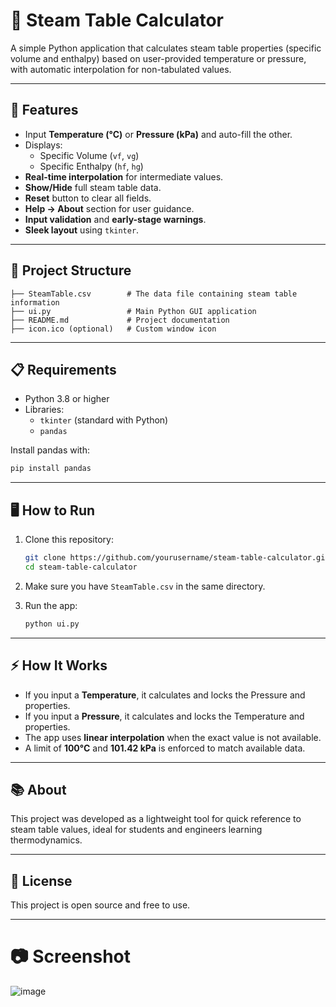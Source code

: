# 📘 Steam Table Calculator

A simple Python application that calculates steam table properties (specific volume and enthalpy) based on user-provided temperature or pressure, with automatic interpolation for non-tabulated values.

---

## 🚀 Features

- Input **Temperature (°C)** or **Pressure (kPa)** and auto-fill the other.
- Displays:
  - Specific Volume (`vf`, `vg`)
  - Specific Enthalpy (`hf`, `hg`)
- **Real-time interpolation** for intermediate values.
- **Show/Hide** full steam table data.
- **Reset** button to clear all fields.
- **Help → About** section for user guidance.
- **Input validation** and **early-stage warnings**.
- **Sleek layout** using `tkinter`.

---

## 📂 Project Structure

```
├── SteamTable.csv        # The data file containing steam table information
├── ui.py                 # Main Python GUI application
├── README.md             # Project documentation
├── icon.ico (optional)   # Custom window icon
```

---

## 📋 Requirements

- Python 3.8 or higher
- Libraries:
  - `tkinter` (standard with Python)
  - `pandas`

Install pandas with:
```bash
pip install pandas
```

---

## 🖥️ How to Run

1. Clone this repository:
   ```bash
   git clone https://github.com/yourusername/steam-table-calculator.git
   cd steam-table-calculator
   ```

2. Make sure you have `SteamTable.csv` in the same directory.

3. Run the app:
   ```bash
   python ui.py
   ```

---

## ⚡ How It Works

- If you input a **Temperature**, it calculates and locks the Pressure and properties.
- If you input a **Pressure**, it calculates and locks the Temperature and properties.
- The app uses **linear interpolation** when the exact value is not available.
- A limit of **100°C** and **101.42 kPa** is enforced to match available data.

---

## 📚 About

This project was developed as a lightweight tool for quick reference to steam table values, ideal for students and engineers learning thermodynamics.

---

## 📜 License

This project is open source and free to use.

---

# 📷 Screenshot

![image](https://github.com/user-attachments/assets/4647373c-198e-4bbf-94c9-50dff4fa99af)
